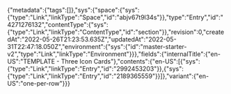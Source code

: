 {"metadata":{"tags":[]},"sys":{"space":{"sys":{"type":"Link","linkType":"Space","id":"abjv67t9l34s"}},"type":"Entry","id":"4271276132","contentType":{"sys":{"type":"Link","linkType":"ContentType","id":"section"}},"revision":0,"createdAt":"2022-05-26T21:23:53.635Z","updatedAt":"2022-05-31T22:47:18.050Z","environment":{"sys":{"id":"master-starter-v2","type":"Link","linkType":"Environment"}}},"fields":{"internalTitle":{"en-US":"TEMPLATE - Three Icon Cards"},"contents":{"en-US":[{"sys":{"type":"Link","linkType":"Entry","id":"2992453203"}},{"sys":{"type":"Link","linkType":"Entry","id":"2189365559"}}]},"variant":{"en-US":"one-per-row"}}}
